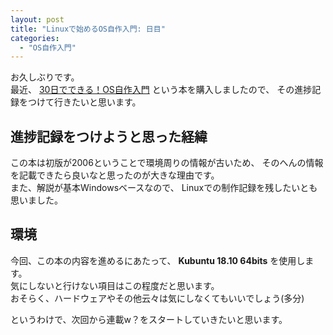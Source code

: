 ```yaml
---
layout: post
title: "Linuxで始めるOS自作入門: 日目"
categories:
  - "OS自作入門"
---
```


お久しぶりです。  
最近、
[30日でできる！OS自作入門](https://www.amazon.co.jp/dp/B00IR1HYI0/ref=dp-kindle-redirect?_encoding=UTF8&btkr=1)
という本を購入しましたので、
その進捗記録をつけて行きたいと思います。

## 進捗記録をつけようと思った経緯

この本は初版が2006ということで環境周りの情報が古いため、
そのへんの情報を記載できたら良いなと思ったのが大きな理由です。  
また、解説が基本Windowsベースなので、
Linuxでの制作記録を残したいとも思いました。

## 環境

今回、この本の内容を進めるにあたって、
**Kubuntu 18.10 64bits** を使用します。  
気にしないと行けない項目はこの程度だと思います。  
おそらく、ハードウェアやその他云々は気にしなくてもいいでしょう(多分)

というわけで、次回から連載w？をスタートしていきたいと思います。
